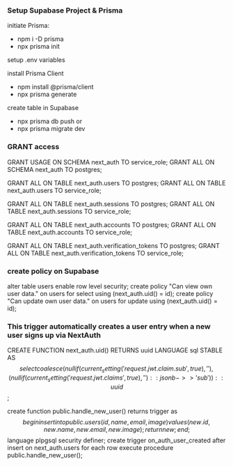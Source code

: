 ### Setup Supabase Project & Prisma

initiate Prisma:
- npm i -D prisma
- npx prisma init

setup .env variables

install Prisma Client
- npm install @prisma/client
- npx prisma generate

create table in Supabase
- npx prisma db push
or
- npx prisma migrate dev


### GRANT access

GRANT USAGE ON SCHEMA next_auth TO service_role;
GRANT ALL ON SCHEMA next_auth TO postgres;

GRANT ALL ON TABLE next_auth.users TO postgres;
GRANT ALL ON TABLE next_auth.users TO service_role;

GRANT ALL ON TABLE next_auth.sessions TO postgres;
GRANT ALL ON TABLE next_auth.sessions TO service_role;

GRANT ALL ON TABLE next_auth.accounts TO postgres;
GRANT ALL ON TABLE next_auth.accounts TO service_role;

GRANT ALL ON TABLE next_auth.verification_tokens TO postgres;
GRANT ALL ON TABLE next_auth.verification_tokens TO service_role;

### create policy on Supabase

alter table users enable row level security;
create policy "Can view own user data." on users for select using (next_auth.uid() = id);
create policy "Can update own user data." on users for update using (next_auth.uid() = id);


### This trigger automatically creates a user entry when a new user signs up via NextAuth

CREATE FUNCTION next_auth.uid() RETURNS uuid
    LANGUAGE sql STABLE
    AS $$
  select
    coalesce(
        nullif(current_setting('request.jwt.claim.sub', true), ''),
        (nullif(current_setting('request.jwt.claims', true), '')::jsonb ->> 'sub')
    )::uuid
$$;

create function public.handle_new_user()
returns trigger as $$
begin
  insert into public.users (id, name, email, image)
  values (new.id, new.name, new.email, new.image);
  return new;
end;
$$ language plpgsql security definer;
create trigger on_auth_user_created
  after insert on next_auth.users
  for each row execute procedure public.handle_new_user();